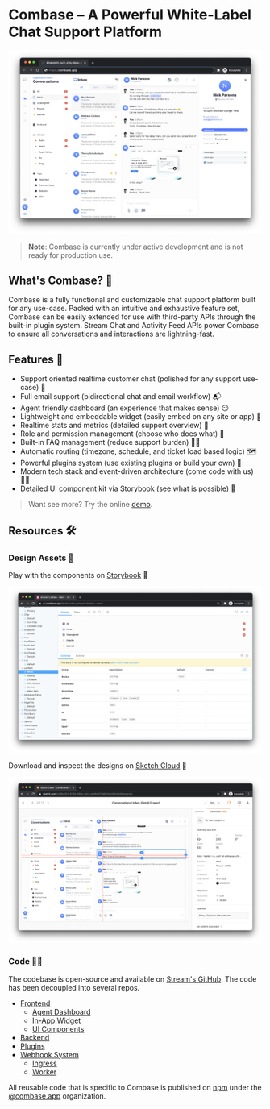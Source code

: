 # Combase – A Powerful White-Label Chat Support Platform

![Combase Dashboard](images/dashboard.png)

> **Note**: Combase is currently under active development and is not ready for production use.

## What's Combase? 🤔

Combase is a fully functional and customizable chat support platform built for any use-case. Packed with an intuitive and exhaustive feature set, Combase can be easily extended for use with third-party APIs through the built-in plugin system. Stream Chat and Activity Feed APIs power Combase to ensure all conversations and interactions are lightning-fast.

## Features 🔮

- Support oriented realtime customer chat (polished for any support use-case) 💬
- Full email support (bidirectional chat and email workflow) 📬
- Agent friendly dashboard (an experience that makes sense) 😏
- Lightweight and embeddable widget (easily embed on any site or app) 🧩
- Realtime stats and metrics (detailed support overview) 👀
- Role and permission management (choose who does what) 🔑
- Built-in FAQ management (reduce support burden) 🤷‍♂️
- Automatic routing (timezone, schedule, and ticket load based logic) 🗺️
- Powerful plugins system (use existing plugins or build your own) 🧬
- Modern tech stack and event-driven architecture (come code with us) 👩‍💻
- Detailed UI component kit via Storybook (see what is possible) 💅

> Want see more? Try the online [demo](@TODO).

## Resources 🛠️

### Design Assets 🎨

Play with the components on [Storybook](https://ui.combase.app) 🔗

<p>
    <img src="images/storybook.png">
</p>

Download and inspect the designs on [Sketch Cloud](https://www.sketch.com/s/d9baffcf-9759-499a-adcc-e8d5a0794853) 🔗

<p align="center">
    <img src="images/sketch.png" alt="Sketch Cloud" />
</p>

### Code 👨‍💻

The codebase is open-source and available on [Stream's GitHub](https://github.com/getstream/). The code has been decoupled into several repos.

- [Frontend](https://github.com/getstream/combase-frontend)
  - [Agent Dashboard](https://github.com/GetStream/combase-frontend/tree/main/packages/dashboard)
  - [In-App Widget](https://github.com/GetStream/combase-frontend/tree/main/packages/widget)
  - [UI Components](https://github.com/GetStream/combase-frontend/tree/main/packages/ui)
- [Backend](https://github.com/GetStream/combase-backend)
- [Plugins](https://github.com/GetStream/combase-plugins)
- [Webhook System](https://github.com/getstream/combase-webhooks)
  - [Ingress](https://github.com/GetStream/combase-webhooks/tree/main/packages/ingress)
  - [Worker](https://github.com/GetStream/combase-webhooks/tree/main/packages/worker)

All reusable code that is specific to Combase is published on [npm](https://www.npmjs.com/org/combase.app) under the [@combase.app](https://www.npmjs.com/org/combase.app) organization.
